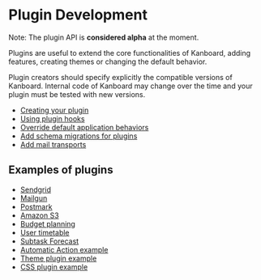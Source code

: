 Plugin Development
==================

Note: The plugin API is **considered alpha** at the moment.

Plugins are useful to extend the core functionalities of Kanboard, adding features, creating themes or changing the default behavior.

Plugin creators should specify explicitly the compatible versions of Kanboard. Internal code of Kanboard may change over the time and your plugin must be tested with new versions.

- [Creating your plugin](plugin-registration.markdown)
- [Using plugin hooks](plugin-hooks.markdown)
- [Override default application behaviors](plugin-overrides.markdown)
- [Add schema migrations for plugins](plugin-schema-migrations.markdown)
- [Add mail transports](plugin-mail-transports.markdown)

Examples of plugins
-------------------

- [Sendgrid](https://github.com/kanboard/plugin-sendgrid)
- [Mailgun](https://github.com/kanboard/plugin-mailgun)
- [Postmark](https://github.com/kanboard/plugin-postmark)
- [Amazon S3](https://github.com/kanboard/plugin-s3)
- [Budget planning](https://github.com/kanboard/plugin-budget)
- [User timetable](https://github.com/kanboard/plugin-timetable)
- [Subtask Forecast](https://github.com/kanboard/plugin-subtask-forecast)
- [Automatic Action example](https://github.com/kanboard/plugin-example-automatic-action)
- [Theme plugin example](https://github.com/kanboard/plugin-example-theme)
- [CSS plugin example](https://github.com/kanboard/plugin-example-css)
